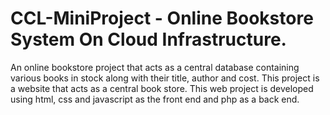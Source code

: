 # CCL-MiniProject - Online Bookstore System On Cloud Infrastructure.

An online bookstore project that acts as a central database containing various books in stock along with their title, author and cost. This project is a website that acts as a central book store. This web project is developed using html, css and javascript as the front end and php as a back end.

